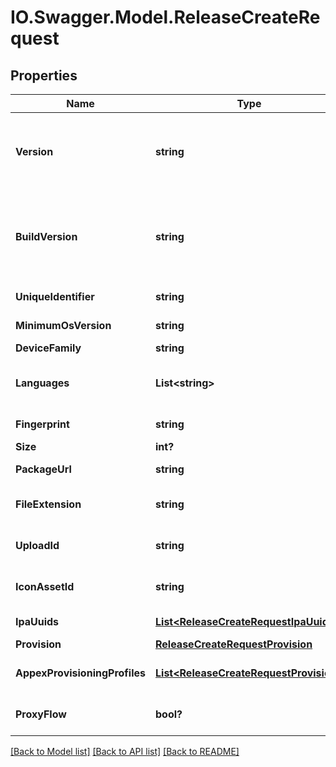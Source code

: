 # IO.Swagger.Model.ReleaseCreateRequest
## Properties

Name | Type | Description | Notes
------------ | ------------- | ------------- | -------------
**Version** | **string** | The release&#x27;s version.&lt;br&gt; For iOS: CFBundleVersion from info.plist.&lt;br&gt; For Android: android:versionCode from AppManifest.xml.  | [optional] 
**BuildVersion** | **string** | The release&#x27;s short version.&lt;br&gt; For iOS: CFBundleShortVersionString from info.plist.&lt;br&gt; For Android: android:versionName from AppManifest.xml.  | [optional] 
**UniqueIdentifier** | **string** | The identifier of the app&#x27;s bundle. | [optional] 
**MinimumOsVersion** | **string** | The release&#x27;s minimum required operating system. | [optional] 
**DeviceFamily** | **string** | The release&#x27;s device family. | [optional] 
**Languages** | **List&lt;string&gt;** | The languages supported by the release. Limited to 510 characters in a serialized array. | [optional] 
**Fingerprint** | **string** | MD5 checksum of the release binary. | 
**Size** | **int?** | The release&#x27;s size in bytes. | 
**PackageUrl** | **string** | The URL to the release&#x27;s binary. | [optional] 
**FileExtension** | **string** | The file extension of the asset. Does not include the initial period. | [optional] 
**UploadId** | **string** | The upload id associated with the release, to map to the releases upload table. | 
**IconAssetId** | **string** | The assetId associated with the icon uploaded to app center file upload service. | [optional] 
**IpaUuids** | [**List&lt;ReleaseCreateRequestIpaUuids&gt;**](ReleaseCreateRequestIpaUuids.md) | A list of UUIDs for architectures for an iOS app. | [optional] 
**Provision** | [**ReleaseCreateRequestProvision**](ReleaseCreateRequestProvision.md) |  | [optional] 
**AppexProvisioningProfiles** | [**List&lt;ReleaseCreateRequestProvision&gt;**](ReleaseCreateRequestProvision.md) | iOS app extension provisioning profiles included in the release. | [optional] 
**ProxyFlow** | **bool?** | If true this release was uploaded to the AKS upload proxy | [optional] 

[[Back to Model list]](../README.md#documentation-for-models) [[Back to API list]](../README.md#documentation-for-api-endpoints) [[Back to README]](../README.md)

